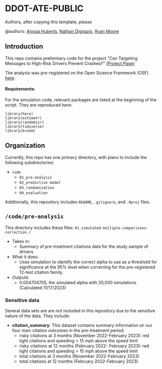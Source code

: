 # DDOT-ATE-PUBLIC

Authors, after copying this template, please

@authors: [Alyssa Huberts](alyssa.huberts@dc.gov), [Nathan Dignazio](nathan.dignazio@dc.gov), [Ryan Moore](ryan.moore@dc.gov)

## Introduction

This repo contains preliminary code for the project "Can Targeting Messages to High-Risk Drivers Prevent Crashes?" [(Project Page)](https://thelabprojects.dc.gov/high-risk-drivers)

The analysis was pre-registered on the Open Science Framework (OSF) 
[here](https://osf.io/5pufn/). 


#### Requirements:

For the simulation code, relevant packages are listed at the beginning of the script. They are reproduced here:

```
library(here)
library(estimatr)
library(randomizr)
library(tidyverse)
library(broom)
```

## Organization

Currently, this repo has one primary directory, with plans to include the following subdirectories:

- `code`
  - `01_pre-analysis`
  - `02_predictive model`
  - `03_randomization`
  - `04_evaluation`

Additionally, this repository includes `README`, `.gitignore`, and `.Rproj` 
files.

## `/code/pre-analysis`

This directory includes these files:
 `01_simulated-multiple-comparisons-correction.r`
- Takes in:
    - Summary of pre-treatment citations data for the study sample of drivers
- What it does:
    - Uses simulation to identify the correct alpha to use as a threshold for significance at the 95% level when correcting for the pre-registered 12-test citation family. 
- Outputs:
    - 0.004704705, the simulated alpha with 20,000 simulations  (Calculated 11/17/2023)

### Sensitive data

Several data sets are are _not_ included in this repository due to the sensitive nature of the data.  They include:

- **citation_summary**: This dataset contains summary information on our four main citation outcomes in the pre-treatment period:
  -  risky citations at 3 months (November 2022-February 2023): red light citations and speeding > 15 mph above the speed limit 
  -  risky citations at 12 months (February 2022- February 2023): red light citations and speeding > 15 mph above the speed limit
  -  total citations at 3 months (November 2022-February 2023)
  -  total citations at 12 months (February 2022-February 2023) 
